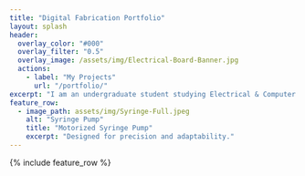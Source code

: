 ```yaml
---
title: "Digital Fabrication Portfolio"
layout: splash
header:
  overlay_color: "#000"
  overlay_filter: "0.5"
  overlay_image: /assets/img/Electrical-Board-Banner.jpg
  actions:
    - label: "My Projects"
      url: "/portfolio/"
excerpt: "I am an undergraduate student studying Electrical & Computer Engineering at Vanderbilt University with a minor in Digital Fabrication. This portfolio showcases the projects I've worked on in my Digital Fabrication classes along with the skills I've obtained."
feature_row:
  - image_path: assets/img/Syringe-Full.jpeg
    alt: "Syringe Pump"
    title: "Motorized Syringe Pump"
    excerpt: "Designed for precision and adaptability."
---
```


{% include feature_row %}

